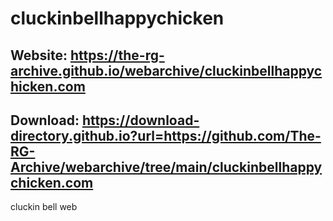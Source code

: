 # cluckinbellhappychicken

## Website: https://the-rg-archive.github.io/webarchive/cluckinbellhappychicken.com

## Download: https://download-directory.github.io?url=https://github.com/The-RG-Archive/webarchive/tree/main/cluckinbellhappychicken.com

cluckin bell web
